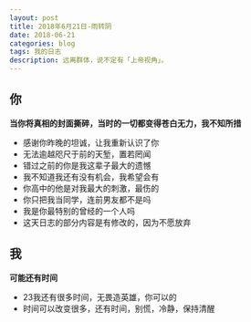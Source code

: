 ```yaml
---
layout: post
title: 2018年6月21日-雨转阴
date: 2018-06-21
categories: blog
tags: 我的日志
description: 远离群体，说不定有「上帝视角」。
---
```


## 你
**当你将真相的封面撕碎，当时的一切都变得苍白无力，我不知所措**  
- 感谢你昨晚的坦诚，让我重新认识了你
- 无法逾越咫尺于前的天堑，置若罔闻
- 错过之前的你是我这辈子最大的遗憾
- 我不知道我还有没有机会，我希望会有
- 你高中的他是对我最大的刺激，最伤的
- 你只把我当同学，连前男友都不是吗
- 我是你最特别的曾经的一个人吗
- 这天日志的部分内容是有修改的，因为不愿放弃

## 我
**可能还有时间**
- 23我还有很多时间，无畏造英雄，你可以的
- 时间可以改变很多，还有时间，别慌，冷静，保持清醒
